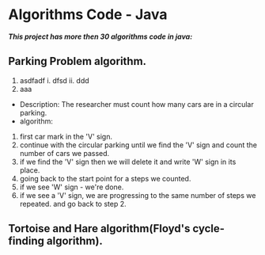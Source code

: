 # Algorithms Code - Java
***This project has more then 30 algorithms code in java:***
## Parking Problem algorithm.

1. asdfadf
 i. dfsd
 ii. ddd
2. aaa

- Description: The researcher must count how many cars are in a circular parking.
- algorithm:
1. first car mark in the 'V' sign.
2. continue with the circular parking until we find the 'V' sign and count the number of cars we passed.
3. if we find the 'V' sign then we will delete it and write 'W' sign in its place.
4. going back to the start point for a steps we counted.
  4. if we see 'W' sign - we're done.
  4. if we see a 'V' sign, we are progressing to the same number of steps we repeated. and go back to step 2.






## Tortoise and Hare algorithm(Floyd's cycle-finding algorithm).


